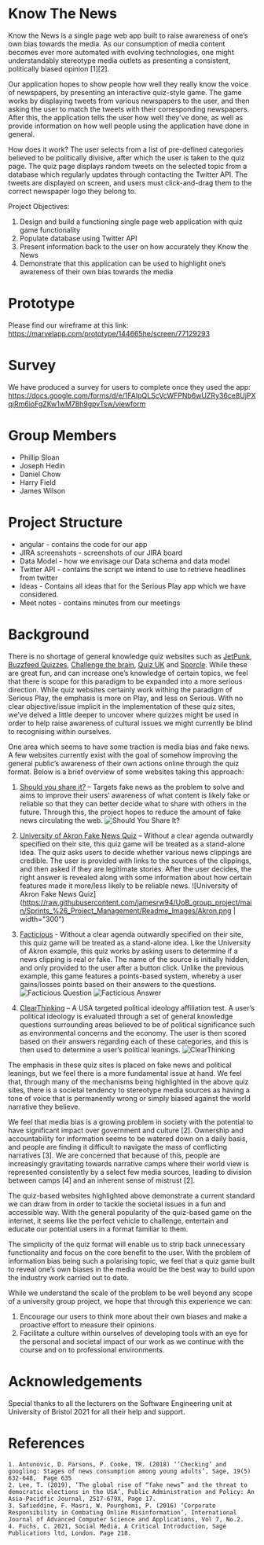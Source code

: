 # Know The News

Know the News is a single page web app built to raise awareness of one’s own bias towards the media. As our consumption of media content becomes ever more automated with evolving technologies, one might understandably stereotype media outlets as presenting a consistent, politically biased opinion [1][2].

Our application hopes to show people how well they really know the voice of newspapers, by presenting an interactive quiz-style game. The game works by displaying tweets from various newspapers to the user, and then asking the user to match the tweets with their corresponding newspapers. After this, the application tells the user how well they’ve done, as well as provide information on how well people using the application have done in general.

How does it work?
The user selects from a list of pre-defined categories believed to be politically divisive, after which the user is taken to the quiz page. The quiz page displays random tweets on the selected topic from a database which regularly updates through contacting the Twitter API. The tweets are displayed on screen, and users must click-and-drag them to the correct newspaper logo they belong to.

Project Objectives:
1.	Design and build a functioning single page web application with quiz game functionality
2.	Populate database using Twitter API
3.	Present information back to the user on how accurately they Know the News
4.	Demonstrate that this application can be used to highlight one’s awareness of their own bias towards the media

# Prototype

Please find our wireframe at this link: https://marvelapp.com/prototype/144665he/screen/77129293

# Survey

We have produced a survey for users to complete once they used the app: https://docs.google.com/forms/d/e/1FAIpQLScVcWFPNb6wUZRy36ce8UjPXqiRm6ioFgZKw1wM78h9gpyTsw/viewform

# Group Members
* Phillip Sloan
* Joseph Hedin
* Daniel Chow
* Harry Field
* James Wilson

# Project Structure
 - angular - contains the code for our app
 - JIRA screenshots - screenshots of our JIRA board
 - Data Model - how we envisage our Data schema and data model
 - Twitter API - contains the script we intend to use to retrieve headlines from twitter
 - Ideas - Contains all ideas that for the Serious Play app which we have considered.
 - Meet notes - contains minutes from our meetings

# Background 
There is no shortage of general knowledge quiz websites such as [JetPunk](https://www.jetpunk.com/), [Buzzfeed Quizzes](https://www.buzzfeed.com/uk/quizzes), [Challenge the brain](https://www.challengethebrain.com/), [Quiz UK](http://www.quiz.co.uk/) and [Sporcle](https://www.sporcle.com/). While these are great fun, and can increase one’s knowledge of certain topics, we feel that there is scope for this paradigm to be expanded into a more serious direction. While quiz websites certainly work withing the paradigm of Serious Play, the emphasis is more on Play, and less on Serious. With no clear objective/issue implicit in the implementation of these quiz sites, we’ve delved a little deeper to uncover where quizzes might be used in order to help raise awareness of cultural issues we might currently be blind to recognising within ourselves.

One area which seems to have some traction is media bias and fake news. A few websites currently exist with the goal of somehow improving the general public’s awareness of their own actions online through the quiz format. Below is a brief overview of some websites taking this approach:

1.	[Should you share it?](https://newslit.org/educators/resources/should-you-share-it/) – Targets fake news as the problem to solve and aims to improve their users’ awareness of what content is likely fake or reliable so that they can better decide what to share with others in the future. Through this, the project hopes to reduce the amount of fake news circulating the web.
![Should You Share It?](https://raw.githubusercontent.com/jamesrw94/UoB_group_project/main/Sprints_%26_Project_Management/Readme_Images/ShouldYiuShareIt.png)

2.	[University of Akron Fake News Quiz](https://akron.qualtrics.com/jfe/form/SV_2bhqIwpegOtj5yZ) – Without a clear agenda outwardly specified on their site, this quiz game will be treated as a stand-alone idea. The quiz asks users to decide whether various news clippings are credible. The user is provided with links to the sources of the clippings, and then asked if they are legitimate stories. After the user decides, the right answer is revealed along with some information about how certain features made it more/less likely to be reliable news.
![University of Akron Fake News Quiz](https://raw.githubusercontent.com/jamesrw94/UoB_group_project/main/Sprints_%26_Project_Management/Readme_Images/Akron.png | width="300")

3.	[Facticious](http://factitious.augamestudio.com/#/) - Without a clear agenda outwardly specified on their site, this quiz game will be treated as a stand-alone idea. Like the University of Akron example, this quiz works by asking users to determine if a news clipping is real or fake. The name of the source is initially hidden, and only provided to the user after a button click. Unlike the previous example, this game features a points-based system, whereby a user gains/losses points based on their answers to the questions.
![Facticious Question](https://raw.githubusercontent.com/jamesrw94/UoB_group_project/main/Sprints_%26_Project_Management/Readme_Images/Facticious_Question.png)
![Facticious Answer](https://raw.githubusercontent.com/jamesrw94/UoB_group_project/main/Sprints_%26_Project_Management/Readme_Images/facticious_answer.png)

4.	[ClearThinking](http://factitious.augamestudio.com/#/) – A USA targeted political ideology affiliation test. A user’s political ideology is evaluated through a set of general knowledge questions surrounding areas believed to be of political significance such as environmental concerns and the economy. The user is then scored based on their answers regarding each of these categories, and this is then used to determine a user’s political leanings.
![ClearThinking](https://raw.githubusercontent.com/jamesrw94/UoB_group_project/main/Sprints_%26_Project_Management/Readme_Images/clearerThinking.png)

The emphasis in these quiz sites is placed on fake news and political leanings, but we feel there is a more fundamental issue at hand. We feel that, through many of the mechanisms being highlighted in the above quiz sites, there is a societal tendency to stereotype media sources as having a tone of voice that is permanently wrong or simply biased against the world narrative they believe. 

We feel that media bias is a growing problem in society with the potential to have significant impact over government and culture [2]. Ownership and accountability for information seems to be watered down on a daily basis, and people are finding it difficult to navigate the mass of conflicting narratives [3]. We are concerned that because of this, people are increasingly gravitating towards narrative camps where their world view is represented consistently by a select few media sources, leading to division between camps [4] and an inherent sense of mistrust [2].

The quiz-based websites highlighted above demonstrate a current standard we can draw from in order to tackle the societal issues in a fun and accessible way. With the general popularity of the quiz-based game on the internet, it seems like the perfect vehicle to challenge, entertain and educate our potential users in a format familiar to them.

The simplicity of the quiz format will enable us to strip back unnecessary functionality and focus on the core benefit to the user. With the problem of information bias being such a polarising topic, we feel that a quiz game built to reveal one’s own biases in the media would be the best way to build upon the industry work carried out to date.

While we understand the scale of the problem to be well beyond any scope of a university group project, we hope that through this experience we can:
1.	Encourage our users to think more about their own biases and make a proactive effort to measure their opinions.
2.	Facilitate a culture within ourselves of developing tools with an eye for the personal and societal impact of our work as we continue with the course and on to professional environments.

 
# Acknowledgements
Special thanks to all the lecturers on the Software Engineering unit at University of Bristol 2021 for all their help and support. 

# References
    1. Antunovic, D. Parsons, P. Cooke, TR. (2018) ‘’Checking’ and googling: Stages of news consumption among young adults’, Sage, 19(5) 632-648,  Page 635
    2. Lee, T. (2019), ‘The global rise of “fake news” and the threat to democratic elections in the USA’, Public Administration and Policy: An Asia-Pacidfic Journal, 2517-679X, Page 17.
    3. Safieddine, F. Masri, W. Pourghomi, P. (2016) ‘Corporate Responsibility in Combating Online Misinformation’, International Journal of Advanced Computer Science and Applications, Vol 7, No.2.
    4. Fuchs, C. 2021, Social Media, A Critical Introduction, Sage Publications ltd, London. Page 218.
 

